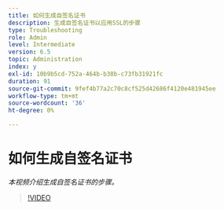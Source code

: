 ```yaml
---
title: 如何生成自签名证书
description: 生成自签名证书以应用SSL的步骤
type: Troubleshooting
role: Admin
level: Intermediate
version: 6.5
topic: Administration
index: y
exl-id: 10b9b5cd-752a-464b-b38b-c73fb31921fc
duration: 91
source-git-commit: 9fef4b77a2c70c8cf525d42686f4120e481945ee
workflow-type: tm+mt
source-wordcount: '36'
ht-degree: 0%

---
```


# 如何生成自签名证书

*本视频介绍生成自签名证书的步骤。*

>[!VIDEO](https://video.tv.adobe.com/v/335539?quality=12&learn=on)
